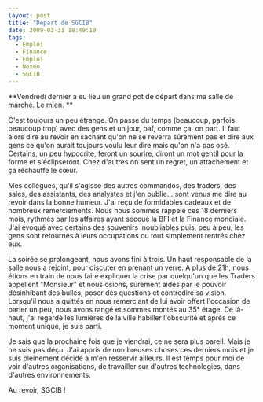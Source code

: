 ```yaml
---
layout: post
title: "Départ de SGCIB"
date: 2009-03-31 18:49:19
tags:
  - Emploi
  - Finance
  - Emploi
  - Nexeo
  - SGCIB
---
```


**Vendredi dernier a eu lieu un grand pot de départ dans ma salle de marché. Le mien.
**

C'est toujours un peu étrange. On passe du temps (beaucoup, parfois beaucoup trop) avec des gens et un jour, paf, comme ça, on part. Il faut alors dire au revoir en sachant qu'on ne se reverra sûrement pas et dire aux gens ce qu'on aurait toujours voulu leur dire mais qu'on n'a pas osé. Certains, un peu hypocrite, feront un sourire, diront un mot gentil pour la forme et s'éclipseront. Chez d'autres on sent un regret, un attachement et ça réchauffe le cœur.

Mes collègues, qu'il s'agisse des autres commandos, des traders, des sales, des assistants, des analystes et j'en oublie… sont venus me dire au revoir dans la bonne humeur. J'ai reçu de formidables cadeaux et de nombreux remerciements. Nous nous sommes rappelé ces 18 derniers mois, rythmés par les affaires ayant secoué la BFI et la Finance mondiale. J'ai évoqué avec certains des souvenirs inoubliables puis, peu à peu, les gens sont retournés à leurs occupations ou tout simplement rentrés chez eux.

La soirée se prolongeant, nous avons fini à trois. Un haut responsable de la salle nous a rejoint, pour discuter en prenant un verre. À plus de 21h, nous étions en train de nous faire expliquer la crise par quelqu'un que les Traders appellent "Monsieur" et nous osions, sûrement aidés par le pouvoir désinhibant des bulles, poser des questions et contredire sa vision. Lorsqu'il nous a quittés en nous remerciant de lui avoir offert l'occasion de parler un peu, nous avons rangé et sommes montés au 35° étage. De là-haut, j'ai regardé les lumières de la ville habiller l'obscurité et après ce moment unique, je suis parti.

Je sais que la prochaine fois que je viendrai, ce ne sera plus pareil. Mais je ne suis pas déçu. J'ai appris de nombreuses choses ces derniers mois et je suis pleinement décidé à m'en resservir ailleurs. Il est temps pour moi de voir d'autres organisations, de travailler sur d'autres technologies, dans d'autres environnements.

Au revoir, SGCIB&nbsp;!